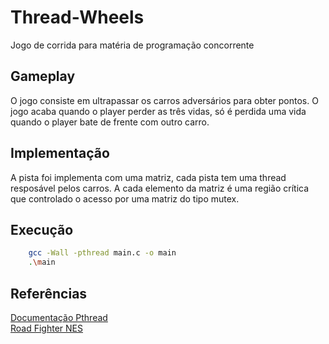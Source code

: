 # Thread-Wheels
Jogo de corrida para matéria de programação concorrente 
## Gameplay
   O jogo consiste em ultrapassar os carros adversários para obter pontos. O jogo acaba quando o player perder as três vidas, só é perdida uma vida quando o player bate de frente com outro carro.
## Implementação
  A pista foi implementa com uma matriz, cada pista tem uma thread resposável pelos carros. A cada elemento da matriz é uma região crítica que controlado o acesso por uma matriz do tipo mutex.
 ## Execução
   ~~~bash
       gcc -Wall -pthread main.c -o main
       .\main
   ~~~
      
  ## Referências
  [Documentação Pthread](https://pubs.opengroup.org/onlinepubs/7908799/xsh/pthread.h.html) \
  [Road Fighter NES](https://www.retrogames.cz/play_065-NES.php)
